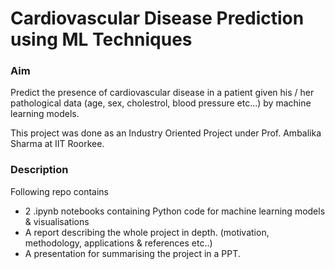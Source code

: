 # Cardiovascular Disease Prediction using ML Techniques

### Aim

Predict the presence of cardiovascular disease in a patient given his / her pathological data (age, sex, cholestrol, blood pressure etc...) by machine learning models.

This project was done as an Industry Oriented Project under Prof. Ambalika Sharma at IIT Roorkee.

### Description

Following repo contains 

- 2 .ipynb notebooks containing Python code for machine learning models & visualisations
- A report describing the whole project in depth. (motivation, methodology, applications & references etc..)
- A presentation for summarising the project in a PPT.
